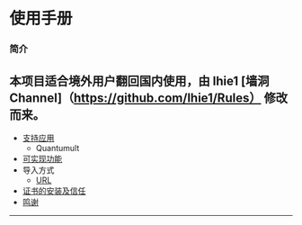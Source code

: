 # 使用手册

### 简介
本项目适合境外用户翻回国内使用，由 lhie1 [墙洞 Channel]（https://github.com/lhie1/Rules） 修改而来。
---
* [支持应用](#application)
	* Quantumult
* [可实现功能](#function)
* 导入方式
  * [URL](#url)
* [证书的安装及信任](#mitm-1)
* [鸣谢](#鸣谢)
---

